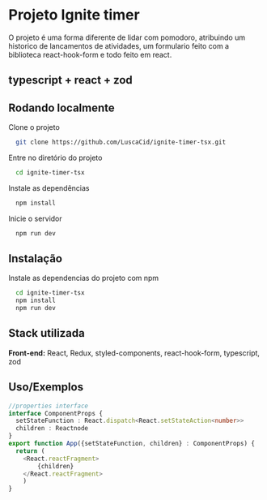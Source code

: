 
# Projeto Ignite timer

O projeto é uma forma diferente de lidar com pomodoro, atribuindo um historico de lancamentos de atividades, um formulario feito com a biblioteca react-hook-form e todo feito em react.

## typescript + react + zod


## Rodando localmente

Clone o projeto

```bash
  git clone https://github.com/LuscaCid/ignite-timer-tsx.git
```

Entre no diretório do projeto

```bash
  cd ignite-timer-tsx
```

Instale as dependências

```bash
  npm install
```

Inicie o servidor

```bash
  npm run dev
```


## Instalação

Instale as dependencias do projeto com npm

```bash
  cd ignite-timer-tsx
  npm install
  npm run dev
```
    
## Stack utilizada

**Front-end:** React, Redux, styled-components, react-hook-form, typescript, zod




## Uso/Exemplos

```typescript
//properties interface
interface ComponentProps {
  setStateFunction : React.dispatch<React.setStateAction<number>>
  children : Reactnode
} 
export function App({setStateFunction, children} : ComponentProps) {
  return (
    <React.reactFragment>
        {children}
    </React.reactFragment>
    )
}
```


